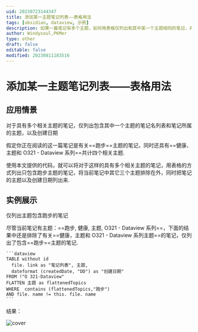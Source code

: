 ```yaml
---
uid: 20230723144347
title: 添加某一主题笔记列表——表格用法
tags: [obsidian, dataview, 示例]
description: 如果一篇笔记有多个主题，如何用表格仅列出和其中某一个主题相同的笔记，并列出所属主题及创建日期？对于具有多个主题的笔记，如何只列出其中一个主题的笔记？
author: Windysoul,PKMer
type: other
draft: false
editable: false
modified: 20230811183516
---
```


# 添加某一主题笔记列表——表格用法

## 应用情景

对于具有多个相关主题的笔记，仅列出包含其中一个主题的笔记名列表和笔记所属的主题，以及创建日期

假定你正在阅读的这一篇笔记是有关==跑步==主题的笔记，同时还具有==健康、主题和 O321 - Dataview 系列==共计四个相关主题.

使用本文提供的代码，就可以将对于这样的具有多个相关主题的笔记，用表格的方式列出只包含跑步主题的笔记，将当前笔记中其它三个主题排除在外，同时把笔记的主题以及创建日期列出来.

## 实例展示

仅列出主题包含跑步的笔记

尽管当前笔记有主题：==跑步, 健康, 主题, O321 - Dataview 系列==，下面的结果中还是排除了有关==健康，主题和 O321 - Dataview 系列主题==的笔记，仅列出了包含==跑步==主题的笔记.

`````示例代码
```dataview
TABLE without id 
  file. link as "笔记列表", 主题,
  dateformat (createdDate, "DD") as "创建日期" 
FROM !"O 321-Dataview"
FLATTEN 主题 as flattenedTopics
WHERE  contains (flattenedTopics,"跑步")  
AND file. name != this. file. name
```
`````

结果：

![cover](https://cdn.pkmer.cn/images/Pasted%20image%2020230731131147.png!pkmer)
